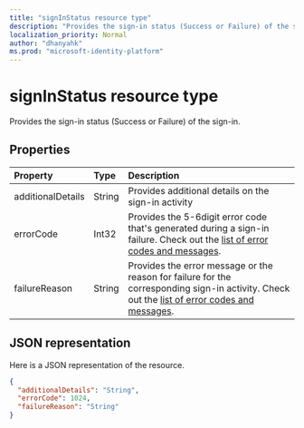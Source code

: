 ```yaml
---
title: "signInStatus resource type"
description: "Provides the sign-in status (Success or Failure) of the sign-in"
localization_priority: Normal
author: "dhanyahk"
ms.prod: "microsoft-identity-platform"
---
```


# signInStatus resource type

Provides the sign-in status (Success or Failure) of the sign-in.

## Properties

| Property	   | Type	|Description|
|:---------------|:--------|:----------|
|additionalDetails|String|Provides additional details on the sign-in activity|
|errorCode|Int32|Provides the 5-6digit error code that's generated during a sign-in failure. Check out the [list of error codes and messages](https://docs.microsoft.com/azure/active-directory/active-directory-reporting-activity-sign-ins-errors).|
|failureReason|String|Provides the error message or the reason for failure for the corresponding sign-in activity. Check out the [list of error codes and messages](https://docs.microsoft.com/azure/active-directory/active-directory-reporting-activity-sign-ins-errors).|

## JSON representation

Here is a JSON representation of the resource.

<!-- {
  "blockType": "resource",
  "optionalProperties": [

  ],
  "@odata.type": "microsoft.graph.signInStatus"
}-->

```json
{
  "additionalDetails": "String",
  "errorCode": 1024,
  "failureReason": "String"
}

```

<!-- uuid: 8fcb5dbc-d5aa-4681-8e31-b001d5168d79
2015-10-25 14:57:30 UTC -->
<!-- {
  "type": "#page.annotation",
  "description": "signInStatus resource",
  "keywords": "",
  "section": "documentation",
  "tocPath": ""
}-->
